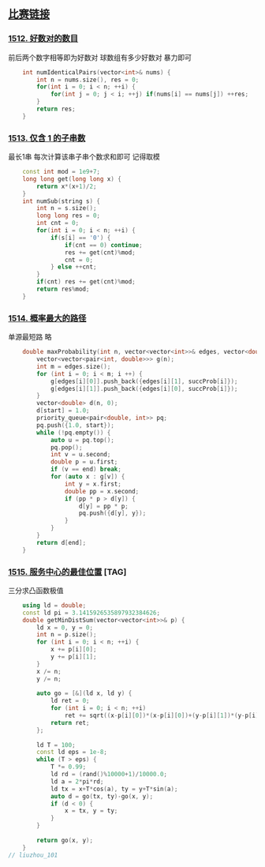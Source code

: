 ## [比赛链接](https://leetcode.cn/contest/weekly-contest-197/)

### [1512. 好数对的数目](https://leetcode.cn/problems/number-of-good-pairs/)

前后两个数字相等即为好数对 球数组有多少好数对 暴力即可

```c++
    int numIdenticalPairs(vector<int>& nums) {
        int n = nums.size(), res = 0;
        for(int i = 0; i < n; ++i) {
            for(int j = 0; j < i; ++j) if(nums[i] == nums[j]) ++res;
        }
        return res;
    }
```

### [1513. 仅含 1 的子串数](https://leetcode.cn/problems/number-of-substrings-with-only-1s/)

最长1串 每次计算该串子串个数求和即可 记得取模

```c++
    const int mod = 1e9+7;
    long long get(long long x) {
        return x*(x+1)/2;
    }
    int numSub(string s) {
        int n = s.size();
        long long res = 0;
        int cnt = 0;
        for(int i = 0; i < n; ++i) {
            if(s[i] == '0') {
                if(cnt == 0) continue;
                res += get(cnt)%mod;
                cnt = 0;
            } else ++cnt;
        }
        if(cnt) res += get(cnt)%mod;
        return res%mod;
    }
```

### [1514. 概率最大的路径](https://leetcode.cn/problems/path-with-maximum-probability/)

单源最短路 略

```c++
    double maxProbability(int n, vector<vector<int>>& edges, vector<double>& succProb, int start, int end) {
        vector<vector<pair<int, double>>> g(n);
        int m = edges.size();
        for (int i = 0; i < m; i ++) {
            g[edges[i][0]].push_back({edges[i][1], succProb[i]});
            g[edges[i][1]].push_back({edges[i][0], succProb[i]});
        }
        vector<double> d(n, 0);
        d[start] = 1.0;
        priority_queue<pair<double, int>> pq;
        pq.push({1.0, start});
        while (!pq.empty()) {
            auto u = pq.top();
            pq.pop();
            int v = u.second;
            double p = u.first;
            if (v == end) break;
            for (auto x : g[v]) {
                int y = x.first;
                double pp = x.second;
                if (pp * p > d[y]) {
                    d[y] = pp * p;
                    pq.push({d[y], y});
                }
            }
        }
        return d[end];
    }
```

### [1515. 服务中心的最佳位置](https://leetcode.cn/problems/best-position-for-a-service-centre/) [TAG]

三分求凸函数极值

```c++
    using ld = double;
    const ld pi = 3.1415926535897932384626;
    double getMinDistSum(vector<vector<int>>& p) {
        ld x = 0, y = 0;
        int n = p.size();
        for (int i = 0; i < n; ++i) {
            x += p[i][0];
            y += p[i][1];
        }
        x /= n;
        y /= n;
        
        auto go = [&](ld x, ld y) {
            ld ret = 0;
            for (int i = 0; i < n; ++i)
                ret += sqrt((x-p[i][0])*(x-p[i][0])+(y-p[i][1])*(y-p[i][1]));
            return ret;
        };
        
        ld T = 100;
        const ld eps = 1e-8;
        while (T > eps) {
            T *= 0.99;
            ld rd = (rand()%10000+1)/10000.0;
            ld a = 2*pi*rd;
            ld tx = x+T*cos(a), ty = y+T*sin(a);
            auto d = go(tx, ty)-go(x, y);
            if (d < 0) {
                x = tx, y = ty;
            }
        }
        
        return go(x, y);
    }
// liuzhou_101
```
